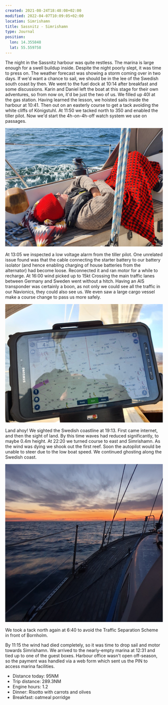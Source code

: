 ```yaml
---
created: 2021-08-24T18:48:08+02:00
modified: 2022-04-07T10:09:05+02:00
location: Simrishamn
title: Sassnitz - Simrishamn
type: Journal
position:
  lon: 14.355848
  lat: 55.559758
---
```


The night in the Sassnitz harbour was quite restless. The marina is large enough for a swell buildup inside.
Despite the night poorly slept, it was time to press on. The weather forecast was showing a storm coming over in two days. If we'd want a chance to sail, we should be in the lee of the Swedish south coast by then.
We went to the fuel dock at 10:14 after breakfast and some discussions. Karin and Daniel left the boat at this stage for their own adventures, so from now on, it'd be just the two of us. We filled up 40l at the gas station.
Having learned the lesson, we hoisted sails inside the harbour at 10:41. Then out on an easterly course to get a tack avoiding the white cliffs of Königstuhl.
At 11:50 we tacked north to 350 and enabled the tiller pilot. Now we'd start the 4h-on-4h-off watch system we use on passages.

![Off-watch](../2021/a551bb39c0b41db13fe7bcbb1a19c323.jpg) 

At 13:05 we inspected a low voltage alarm from the tiller pilot. One unrelated issue found was that the cable connecting the starter battery to our battery isolator (and hence enabling charging of house batteries from the alternator) had become loose. Reconnected it and ran motor for a while to recharge.
At 16:00 wind picked up to 15kt
Crossing the main traffic lanes between Germany and Sweden went without a hitch. Having an AIS transponder was certainly a boon, as not only we could see all the traffic in our Navionics, they could also see us. We even saw a large cargo vessel make a course change to pass us more safely.

![AIS traffic](../2021/20c78d947bf1ceba8a7f9ee79a25394c.jpg) 

Land ahoy! We sighted the Swedish coastline at 19:13. First came internet, and then the sight of land.
By this time waves had reduced significantly, to maybe 0.4m height.
At 22:20 we turned course to east and Simrishamn. As the wind was dying we shook out the first reef. Soon the autopilot would be unable to steer due to the low boat speed. We continued ghosting along the Swedish coast.

![Night sailing](../2022/a39fbdd5628cb0589ebd0c3b107ae2a6.jpg) 

We took a tack north again at 6:40 to avoid the Traffic Separation Scheme in front of Bornholm.

By 11:15 the wind had died completely, so it was time to drop sail and motor towards Simrishamn.
We arrived to the nearly-empty marina at 12:31 and tied up to one of the guest boxes. Harbour office wasn't open off-season, so the payment was handled via a web form which sent us the PIN to access marina facilities.

* Distance today: 95NM
* Trip distance: 289.3NM
* Engine hours: 1.2
* Dinner: Risotto with carrots and olives
* Breakfast: oatmeal porridge
